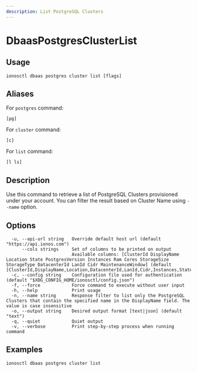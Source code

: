 ```yaml
---
description: List PostgreSQL Clusters
---
```


# DbaasPostgresClusterList

## Usage

```text
ionosctl dbaas postgres cluster list [flags]
```

## Aliases

For `postgres` command:

```text
[pg]
```

For `cluster` command:

```text
[c]
```

For `list` command:

```text
[l ls]
```

## Description

Use this command to retrieve a list of PostgreSQL Clusters provisioned under your account. You can filter the result based on Cluster Name using `--name` option.

## Options

```text
  -u, --api-url string   Override default host url (default "https://api.ionos.com")
      --cols strings     Set of columns to be printed on output 
                         Available columns: [ClusterId DisplayName Location State PostgresVersion Instances Ram Cores StorageSize StorageType DatacenterId LanId Cidr MaintenanceWindow] (default [ClusterId,DisplayName,Location,DatacenterId,LanId,Cidr,Instances,State])
  -c, --config string    Configuration file used for authentication (default "$XDG_CONFIG_HOME/ionosctl/config.json")
  -f, --force            Force command to execute without user input
  -h, --help             Print usage
  -n, --name string      Response filter to list only the PostgreSQL Clusters that contain the specified name in the DisplayName field. The value is case insensitive
  -o, --output string    Desired output format [text|json] (default "text")
  -q, --quiet            Quiet output
  -v, --verbose          Print step-by-step process when running command
```

## Examples

```text
ionosctl dbaas postgres cluster list
```

